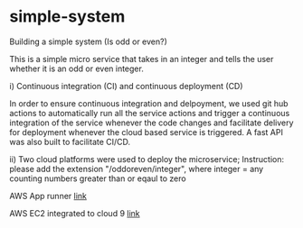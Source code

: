 # simple-system
Building a simple system (Is odd or even?)

This is a simple micro service that takes in an integer and tells the user whether it is an odd or even integer.

i) Continuous integration (CI) and continuous deployment (CD)

In order to ensure continuous integration and delpoyment, we used git hub actions to automatically run all the service actions and trigger a continuous integration of the service whenever the code changes and facilitate delivery for deployment whenever the cloud based service is triggered. A fast API was also built to facilitate CI/CD. 

ii) Two cloud platforms were used to deploy the microservice;
Instruction: please add the extension "/oddoreven/integer", where integer = any counting numbers greater than or eqaul to zero

AWS App runner [link](https://2awu4srmey.us-east-2.awsapprunner.com/)

AWS EC2 integrated to cloud 9 [link](http://3.140.253.214:8080/)


